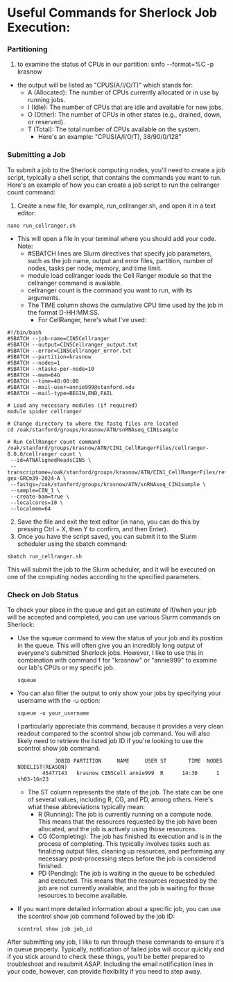 # **Useful Commands for Sherlock Job Execution:**

### Partitioning
1. to examine the status of CPUs in our partition: sinfo --format=%C -p krasnow
 - the output will be listed as "CPUS(A/I/O/T)" which stands for:
      - A (Allocated): The number of CPUs currently allocated or in use by running jobs.
      - I (Idle): The number of CPUs that are idle and available for new jobs.
      - O (Other): The number of CPUs in other states (e.g., drained, down, or reserved).
      - T (Total): The total number of CPUs available on the system.
        - Here's an example: "CPUS(A/I/O/T), 38/90/0/128"

### Submitting a Job
To submit a job to the Sherlock computing nodes, you'll need to create a job script, typically a shell script, that contains the commands you want to run. Here's an example of how you can create a job script to run the cellranger count command:

1. Create a new file, for example, run_cellranger.sh, and open it in a text editor:

```
nano run_cellranger.sh
```

  - This will open a file in your terminal where you should add your code. Note:
    - #SBATCH lines are Slurm directives that specify job parameters, such as the job name, output and error files, partition, number of nodes, tasks per node, memory, and time limit.
    - module load cellranger loads the Cell Ranger module so that the cellranger command is available.
    - cellranger count is the command you want to run, with its arguments.
    - The TIME column shows the cumulative CPU time used by the job in the format D-HH:MM:SS. 
      - For CellRanger, here's what I've used:

```
#!/bin/bash
#SBATCH --job-name=CIN5Cellranger
#SBATCH --output=CIN5Cellranger_output.txt
#SBATCH --error=CIN5Cellranger_error.txt
#SBATCH --partition=krasnow
#SBATCH --nodes=1
#SBATCH --ntasks-per-node=10
#SBATCH --mem=64G
#SBATCH --time=48:00:00
#SBATCH --mail-user=annie999@stanford.edu
#SBATCH --mail-type=BEGIN,END,FAIL

# Load any necessary modules (if required)
module spider cellranger

# Change directory to where the fastq files are located
cd /oak/stanford/groups/krasnow/ATN/snRNAseq_CIN1sample

# Run CellRanger count command
/oak/stanford/groups/krasnow/ATN/CIN1_CellRangerFiles/cellranger-8.0.0/cellranger count \
 --id=ATNAlignedReadsCIN5 \
 --transcriptome=/oak/stanford/groups/krasnow/ATN/CIN1_CellRangerFiles/refdata-gex-GRCm39-2024-A \
 --fastqs=/oak/stanford/groups/krasnow/ATN/snRNAseq_CIN1sample \
 --sample=CIN_1 \
 --create-bam=true \
 --localcores=10 \
 --localmem=64
 ```

2. Save the file and exit the text editor (in nano, you can do this by pressing Ctrl + X, then Y to confirm, and then Enter).
3. Once you have the script saved, you can submit it to the Slurm scheduler using the sbatch command:

```
sbatch run_cellranger.sh
```
This will submit the job to the Slurm scheduler, and it will be executed on one of the computing nodes according to the specified parameters.

### Check on Job Status
To check your place in the queue and get an estimate of if/when your job will be accepted and completed, you can use various Slurm commands on Sherlock:

- Use the squeue command to view the status of your job and its position in the queue. This will often give you an incredibly long output of everyone's submitted Sherlock jobs. However, I like to use this in combination with command f for "krasnow" or "annie999" to examine our lab's CPUs or my specific job.
  ```
  squeue 
  ```
  
- You can also filter the output to only show your jobs by specifying your username with the -u option:
  ```
  squeue -u your_username
  ```
  I particularly appreciate this command, because it provides a very clean readout compared to the scontrol show job command. You will also likely need to retrieve the listed job ID if you're looking to use the scontrol show job command.
  ```
              JOBID PARTITION     NAME     USER ST       TIME  NODES NODELIST(REASON)
          45477143   krasnow CIN5Cell annie999  R      14:30      1 sh03-16n23
  ```
    - The ST column represents the state of the job. The state can be one of several values, including R, CG, and PD, among others. Here's what these abbreviations typically mean:
        - R (Running): The job is currently running on a compute node. This means that the resources requested by the job have been allocated, and the job is actively using those resources.
        - CG (Completing): The job has finished its execution and is in the process of completing. This typically involves tasks such as finalizing output files, cleaning up resources, and performing any necessary post-processing steps before the job is considered finished.
        - PD (Pending): The job is waiting in the queue to be scheduled and executed. This means that the resources requested by the job are not currently available, and the job is waiting for those resources to become available.
          
- If you want more detailed information about a specific job, you can use the scontrol show job command followed by the job ID:
  ```
  scontrol show job job_id
  ```
  
After submitting any job, I like to run through these commands to ensure it's in queue properly. Typically, notification of failed jobs will occur quickly and if you stick around to check these things, you'll be better prepared to troubleshoot and resubmit ASAP. Including the email notification lines in your code, however, can provide flexibility if you need to step away.

